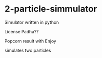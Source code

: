 # 2-particle-simmulator
Simulator written in python

License Padha??

Popcorn result with Enjoy

simulates two particles
